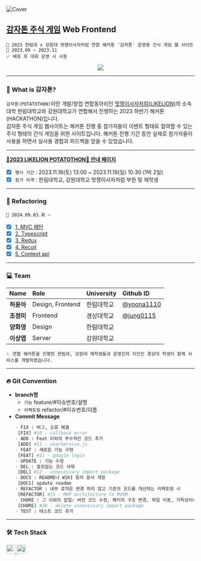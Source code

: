 ![Cover](https://github.com/jung0115/Potato-thon-game_FRONT/assets/76805879/dc618c0a-f64f-44b3-998f-b4c63a6a4782)

## [감자톤 주식 게임](https://gamjas.pages.dev/) Web Frontend

```
🥔 2023 한림대 x 강원대 멋쟁이사자처럼 연합 해커톤 '감자톤' 운영용 간식 게임 웹 사이트
📆 2023.09 ~ 2023.11
✅ 배포 후 대회 운영 시 사용
```

<div align=center>
<a href="https://hits.seeyoufarm.com"><img src="https://hits.seeyoufarm.com/api/count/incr/badge.svg?url=https%3A%2F%2Fgithub.com%2Fjung0115%2FPotato-thon-game_FRONT&count_bg=%23B29118&title_bg=%23746C52&icon=waze.svg&icon_color=%23E7E7E7&title=potato&edge_flat=false"/></a>
</div>

---

### 🥔 What is 감자톤?
`감자톤(POTATOTHON)`이란 개발/창업 연합동아리인 [멋쟁이사자처럼(LIKELION)](https://www.likelion.net/)의 소속 대학 한림대학교와 강원대학교가 연합해서 진행하는 2023 하반기 해커톤(HACKATHON)입니다.  
감자톤 주식 게임 웹사이트는 해커톤 진행 중 참가자들이 이벤트 형태로 참여할 수 있는 주식 형태의 간식 게임을 위한 사이트입니다. 해커톤 진행 기간 동안 실제로 참가자들이 사용을 하면서 실사용 경험과 피드백을 얻을 수 있었습니다.

---
  
[**🦁2023 LIKELION POTATOTHON🦁 안내 페이지**](https://heoy23.notion.site/heoy23/2023-LIKELION-POTATOTHON-61799bdd7d6f46efb43325ae22dab597)  
  
- [x] `행사 기간` : 2023.11.18(토) 13:00 ~ 2023.11.19(일) 10:30 (1박 2일)  
- [x] `참가 자격` : 한림대학교, 강원대학교 멋쟁이사자처럼 부원 및 재학생

---

### 🍠 Refactoring
```
📆 2024.09.03.화 ~
```

- [x] [1. MVC 패턴](https://github.com/jung0115/Potato-thon-game_FRONT/issues/70)
- [x] [2. Typescript](https://github.com/jung0115/Potato-thon-game_FRONT/issues/71)
- [x] [3. Redux](https://github.com/jung0115/Potato-thon-game_FRONT/issues/72)
- [x] [4. Recoil](https://github.com/jung0115/Potato-thon-game_FRONT/issues/73)
- [x] [5. Context api](https://github.com/jung0115/Potato-thon-game_FRONT/issues/74)
   
---

### 💻 Team
| Name | Role | University | Github ID |
| :------------: | :------------ | :------------ | :------------ |
| **허윤아** | Design, Frontend | 한림대학교 | [@yoona1110](https://github.com/yoona1110) |
| **조정미** | Frontend | 경상대학교 | [@jung0115](https://github.com/jung0115) |
| **양화영** | Design | 한림대학교 |  |
| **이상엽** | Server | 강원대학교 |  |
```
✨ 연합 해커톤을 진행한 한림대, 강원대 재학생들과 운영진의 지인인 경상대 학생이 함께 서비스를 개발하였습니다.
```
---

### 🔥 Git Convention
- **branch명**
  - `기능` feature/#이슈번호/설명
  - `리팩토링` refactor/#이슈번호/이름
- **Commit Message**
  ```python
  - FIX : 버그, 오류 해결 		
   [FIX] #10 - callback error
  - ADD : Feat 이외의 부수적인 코드 추가
   [ADD] #11 - userService.js
  - FEAT : 새로운 기능 구현 	
   [FEAT] #11 - google login
  - UPDATE : 기능 수정
  - DEL : 쓸모없는 코드 삭제 	
   [DEL] #12 - unnecessary import package
  - DOCS : README나 WIKI 등의 문서 개정 	
   [DOCS] update readme
  - REFACTOR : 내부 로직은 변경 하지 않고 기존의 코드를 개선하는 리팩토링 시 
   [REFACTOR] #15 - MVP architecture to MVVM
  - CHORE : 그 이외의 잡일/ 버전 코드 수정, 패키지 구조 변경, 파일 이동, 가독성이나 변수명, reformat 등 
   [CHORE] #20 - delete unnecessary import package
  - TEST : 테스트 코드 추가
  ```

---

### 🛠️ Tech Stack
<a href="https://reactjs.org/" target="_blank" rel="noreferrer"> <img src="https://img.shields.io/badge/react-61DAFB?style=for-the-badge&logo=react&logoColor=black" alt="react" height="24"/> </a> <!--React -->
<a href="https://developer.mozilla.org/en-US/docs/Web/JavaScript" target="_blank" rel="noreferrer"> <img src="http://img.shields.io/badge/-Javascript-f7e018?style=for-the-badge&logo=javascript&logoColor=black" alt="javascript" height="24"/> </a> <!-- JavaScript -->  
